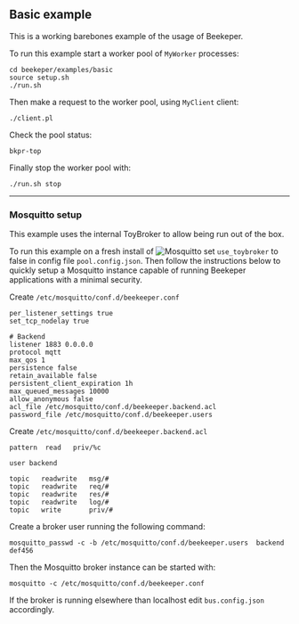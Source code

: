 ## Basic example

This is a working barebones example of the usage of Beekeper.


To run this example start a worker pool of `MyWorker` processes:
```
cd beekeper/examples/basic
source setup.sh
./run.sh
```
Then make a request to the worker pool, using `MyClient` client:
```
./client.pl
```
Check the pool status: 
```
bkpr-top
```
Finally stop the worker pool with:
```
./run.sh stop
```
---

### Mosquitto setup

This example uses the internal ToyBroker to allow being run out of the box.

To run this example on a fresh install of ![Mosquitto](https://mosquitto.org/) set `use_toybroker` 
to false in config file `pool.config.json`. Then follow the instructions below to quickly setup a 
Mosquitto instance capable of running Beekeper applications with a minimal security.

Create `/etc/mosquitto/conf.d/beekeeper.conf`
```
per_listener_settings true
set_tcp_nodelay true

# Backend
listener 1883 0.0.0.0
protocol mqtt
max_qos 1
persistence false
retain_available false
persistent_client_expiration 1h
max_queued_messages 10000
allow_anonymous false
acl_file /etc/mosquitto/conf.d/beekeeper.backend.acl
password_file /etc/mosquitto/conf.d/beekeeper.users
```
Create `/etc/mosquitto/conf.d/beekeeper.backend.acl`
```
pattern  read   priv/%c

user backend

topic   readwrite   msg/#
topic   readwrite   req/#
topic   readwrite   res/#
topic   readwrite   log/#
topic   write       priv/#
```
Create a broker user running the following command:
```
mosquitto_passwd -c -b /etc/mosquitto/conf.d/beekeeper.users  backend   def456
```
Then the Mosquitto broker instance can be started with:
```
mosquitto -c /etc/mosquitto/conf.d/beekeeper.conf
```
If the broker is running elsewhere than localhost edit `bus.config.json` accordingly.
